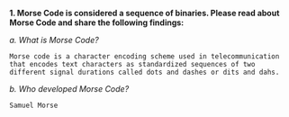 **1. Morse Code is considered a sequence of binaries. Please read about Morse Code and share the following findings:**

*a. What is Morse Code?*

    Morse code is a character encoding scheme used in telecommunication that encodes text characters as standardized sequences of two     
    different signal durations called dots and dashes or dits and dahs.

*b. Who developed Morse Code?*

    Samuel Morse
